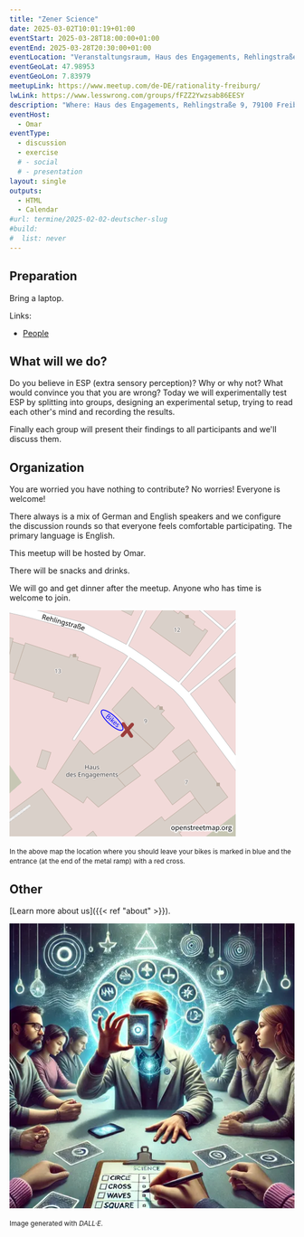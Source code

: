 ```yaml
---
title: "Zener Science"
date: 2025-03-02T10:01:19+01:00
eventStart: 2025-03-28T18:00:00+01:00
eventEnd: 2025-03-28T20:30:00+01:00
eventLocation: "Veranstaltungsraum, Haus des Engagements, Rehlingstraße 9, 79100 Freiburg"
eventGeoLat: 47.98953
eventGeoLon: 7.83979
meetupLink: https://www.meetup.com/de-DE/rationality-freiburg/
lwLink: https://www.lesswrong.com/groups/fFZZ2Ywzsab86EESY
description: "Where: Haus des Engagements, Rehlingstraße 9, 79100 Freiburg. When: Friday, March 28th 2025 at 18:00 hours CET."
eventHost:
  - Omar
eventType:
  - discussion
  - exercise
  # - social
  # - presentation
layout: single
outputs:
  - HTML
  - Calendar
#url: termine/2025-02-02-deutscher-slug
#build:
#  list: never
---
```



## Preparation

Bring a laptop.

Links:
* [People](https://docs.google.com/forms/d/e/1FAIpQLSf6uR4mK9YH4c2s6r27WAgGkp-b9DpanZdi8EGV7FtCBl0paw/viewform?usp=sharing)


## What will we do?

Do you believe in ESP (extra sensory perception)? Why or why not? What would convince you that you are wrong? Today we will experimentally test ESP by splitting into groups, designing an experimental setup, trying to read each other's mind and recording the results.

Finally each group will present their findings to all participants and we'll discuss them.


## Organization

You are worried you have nothing to contribute? No worries! Everyone is
welcome!

There always is a mix of German and English speakers and we configure the
discussion rounds so that everyone feels comfortable participating. The primary
language is English.

This meetup will be hosted by Omar.

There will be snacks and drinks.

We will go and get dinner after the meetup. Anyone who has time is welcome to
join.

![Location (Veranstaltungsraum, Haus des Engagements)](/images/hde-new-building-2.png)

<small>In the above map the location where you should leave your bikes is marked
in blue and the entrance (at the end of the metal ramp) with a red cross.</small>


## Other

[Learn more about us]({{< ref "about" >}}).

![People reading each other's mind](cover.webp "People reading each other's mind")

<small>Image generated with _DALL·E_.</small>
